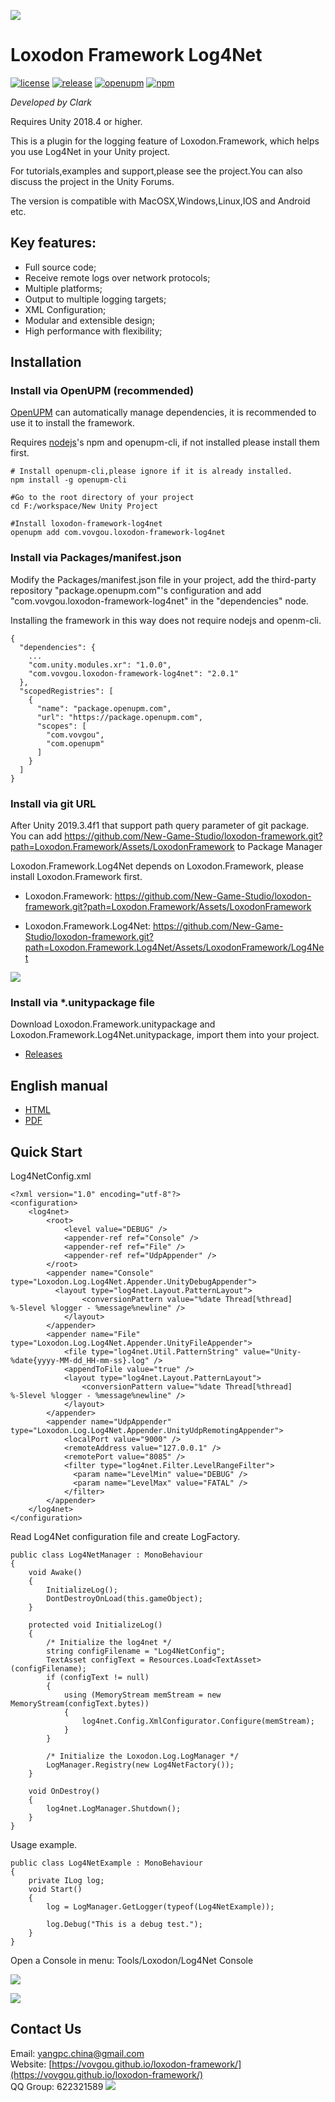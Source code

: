![](docs/images/icon.png)

# Loxodon Framework Log4Net

[![license](https://img.shields.io/github/license/vovgou/loxodon-framework?color=blue)](https://github.com/New-Game-Studio/loxodon-framework/blob/master/LICENSE) [![release](https://img.shields.io/github/v/tag/vovgou/loxodon-framework?label=release)](https://github.com/New-Game-Studio/loxodon-framework/releases)
[![openupm](https://img.shields.io/npm/v/com.vovgou.loxodon-framework-log4net?label=openupm&registry_uri=https://package.openupm.com)](https://openupm.com/packages/com.vovgou.loxodon-framework-log4net/)
[![npm](https://img.shields.io/npm/v/com.vovgou.loxodon-framework-log4net)](https://www.npmjs.com/package/com.vovgou.loxodon-framework-log4net)


*Developed by Clark*

Requires Unity 2018.4 or higher.

This is a plugin for the logging feature of Loxodon.Framework, which helps you use Log4Net in your Unity project.

For tutorials,examples and support,please see the project.You can also discuss the project in the Unity Forums.

The version is compatible with MacOSX,Windows,Linux,IOS and Android etc.

## Key features:
-  Full source code;
-  Receive remote logs over network protocols;
-  Multiple platforms;
-  Output to multiple logging targets;
-  XML Configuration;
-  Modular and extensible design;
-  High performance with flexibility;

## Installation

### Install via OpenUPM (recommended)

[OpenUPM](https://openupm.com/) can automatically manage dependencies, it is recommended to use it to install the framework.

Requires [nodejs](https://nodejs.org/en/download/)'s npm and openupm-cli, if not installed please install them first.

    # Install openupm-cli,please ignore if it is already installed.
    npm install -g openupm-cli

    #Go to the root directory of your project
    cd F:/workspace/New Unity Project

    #Install loxodon-framework-log4net
    openupm add com.vovgou.loxodon-framework-log4net

### Install via Packages/manifest.json

Modify the Packages/manifest.json file in your project, add the third-party repository "package.openupm.com"'s configuration and add "com.vovgou.loxodon-framework-log4net" in the "dependencies" node.

Installing the framework in this way does not require nodejs and openm-cli.

    {
      "dependencies": {
        ...
        "com.unity.modules.xr": "1.0.0",
        "com.vovgou.loxodon-framework-log4net": "2.0.1"
      },
      "scopedRegistries": [
        {
          "name": "package.openupm.com",
          "url": "https://package.openupm.com",
          "scopes": [
            "com.vovgou",
            "com.openupm"
          ]
        }
      ]
    }

### Install via git URL

After Unity 2019.3.4f1 that support path query parameter of git package. You can add https://github.com/New-Game-Studio/loxodon-framework.git?path=Loxodon.Framework/Assets/LoxodonFramework to Package Manager

Loxodon.Framework.Log4Net depends on Loxodon.Framework, please install Loxodon.Framework first.

- Loxodon.Framework:  https://github.com/New-Game-Studio/loxodon-framework.git?path=Loxodon.Framework/Assets/LoxodonFramework

- Loxodon.Framework.Log4Net: https://github.com/New-Game-Studio/loxodon-framework.git?path=Loxodon.Framework.Log4Net/Assets/LoxodonFramework/Log4Net


![](docs/images/install_via_git.png)

### Install via *.unitypackage file

Download Loxodon.Framework.unitypackage and Loxodon.Framework.Log4Net.unitypackage, import them into your project.

- [Releases](https://github.com/New-Game-Studio/loxodon-framework/releases)

## English manual

- [HTML](https://github.com/New-Game-Studio/loxodon-framework/blob/master/docs/LoxodonFramework_en.md)
- [PDF](https://github.com/New-Game-Studio/loxodon-framework/blob/master/docs/LoxodonFramework_en.pdf)

## Quick Start

Log4NetConfig.xml

    <?xml version="1.0" encoding="utf-8"?>
    <configuration>
    	<log4net>
    		<root>
    			<level value="DEBUG" />
    			<appender-ref ref="Console" />
    			<appender-ref ref="File" />
    			<appender-ref ref="UdpAppender" />
    		</root>
    		<appender name="Console" type="Loxodon.Log.Log4Net.Appender.UnityDebugAppender">
    		  <layout type="log4net.Layout.PatternLayout">
            		<conversionPattern value="%date Thread[%thread] %-5level %logger - %message%newline" />
        		</layout>
    		</appender>
    		<appender name="File" type="Loxodon.Log.Log4Net.Appender.UnityFileAppender">
        		<file type="log4net.Util.PatternString" value="Unity-%date{yyyy-MM-dd_HH-mm-ss}.log" />
        		<appendToFile value="true" />
        		<layout type="log4net.Layout.PatternLayout">
            		<conversionPattern value="%date Thread[%thread] %-5level %logger - %message%newline" />
        		</layout>
    		</appender>
    		<appender name="UdpAppender" type="Loxodon.Log.Log4Net.Appender.UnityUdpRemotingAppender">
    			<localPort value="9000" />
    			<remoteAddress value="127.0.0.1" />
    			<remotePort value="8085" />
    			<filter type="log4net.Filter.LevelRangeFilter">
    			  <param name="LevelMin" value="DEBUG" />
    			  <param name="LevelMax" value="FATAL" />
    			</filter>
    		</appender>
    	</log4net>
    </configuration>


Read Log4Net configuration file and create LogFactory.

    public class Log4NetManager : MonoBehaviour
    {
        void Awake()
        {
            InitializeLog();
            DontDestroyOnLoad(this.gameObject);
        }

        protected void InitializeLog()
        {
            /* Initialize the log4net */
            string configFilename = "Log4NetConfig";
            TextAsset configText = Resources.Load<TextAsset>(configFilename);
            if (configText != null)
            {
                using (MemoryStream memStream = new MemoryStream(configText.bytes))
                {
                    log4net.Config.XmlConfigurator.Configure(memStream);
                }
            }

            /* Initialize the Loxodon.Log.LogManager */
            LogManager.Registry(new Log4NetFactory());
        }

        void OnDestroy()
        {
            log4net.LogManager.Shutdown();
        }
    }

Usage example.

    public class Log4NetExample : MonoBehaviour
    {
        private ILog log;
        void Start()
        {
            log = LogManager.GetLogger(typeof(Log4NetExample));

            log.Debug("This is a debug test.");
        }
    }



Open a Console in menu: Tools/Loxodon/Log4Net Console   

![](docs/images/log4net_menu.png)

![](docs/images/log4net.png)

## Contact Us
Email: [yangpc.china@gmail.com](mailto:yangpc.china@gmail.com)   
Website: [https://vovgou.github.io/loxodon-framework/](https://vovgou.github.io/loxodon-framework/)  
QQ Group: 622321589 [![](https://pub.idqqimg.com/wpa/images/group.png)](https:////shang.qq.com/wpa/qunwpa?idkey=71c1e43c24900ee84aeffc76fb67c0bacddc3f62a516fe80eae6b9521f872c59)
